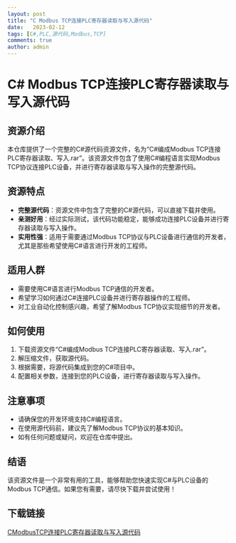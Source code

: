 ```yaml
---
layout: post
title: "C Modbus TCP连接PLC寄存器读取与写入源代码"
date:   2023-02-12
tags: [C#,PLC,源代码,Modbus,TCP]
comments: true
author: admin
---
```

# C# Modbus TCP连接PLC寄存器读取与写入源代码

## 资源介绍

本仓库提供了一个完整的C#源代码资源文件，名为“C#编成Modbus TCP连接PLC寄存器读取、写入.rar”。该资源文件包含了使用C#编程语言实现Modbus TCP协议连接PLC设备，并进行寄存器读取与写入操作的完整源代码。

## 资源特点

- **完整源代码**：资源文件中包含了完整的C#源代码，可以直接下载并使用。
- **亲测好用**：经过实际测试，该代码功能稳定，能够成功连接PLC设备并进行寄存器读取与写入操作。
- **实用性强**：适用于需要通过Modbus TCP协议与PLC设备进行通信的开发者，尤其是那些希望使用C#语言进行开发的工程师。

## 适用人群

- 需要使用C#语言进行Modbus TCP通信的开发者。
- 希望学习如何通过C#连接PLC设备并进行寄存器操作的工程师。
- 对工业自动化控制感兴趣，希望了解Modbus TCP协议实现细节的开发者。

## 如何使用

1. 下载资源文件“C#编成Modbus TCP连接PLC寄存器读取、写入.rar”。
2. 解压缩文件，获取源代码。
3. 根据需要，将源代码集成到您的C#项目中。
4. 配置相关参数，连接到您的PLC设备，进行寄存器读取与写入操作。

## 注意事项

- 请确保您的开发环境支持C#编程语言。
- 在使用源代码前，建议先了解Modbus TCP协议的基本知识。
- 如有任何问题或疑问，欢迎在仓库中提出。

## 结语

该资源文件是一个非常有用的工具，能够帮助您快速实现C#与PLC设备的Modbus TCP通信。如果您有需要，请尽快下载并尝试使用！

## 下载链接

[CModbusTCP连接PLC寄存器读取与写入源代码](https://pan.quark.cn/s/1d74a2741a99)